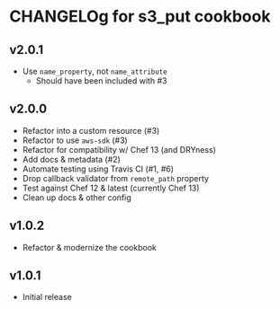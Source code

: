 # CHANGELOg for s3_put cookbook

## v2.0.1

* Use `name_property`, not `name_attribute`
    - Should have been included with #3

## v2.0.0

* Refactor into a custom resource (#3)
* Refactor to use `aws-sdk` (#3)
* Refactor for compatibility w/ Chef 13 (and DRYness)
* Add docs & metadata (#2)
* Automate testing using Travis CI (#1, #6)
* Drop callback validator from `remote_path` property
* Test against Chef 12 & latest (currently Chef 13)
* Clean up docs & other config

## v1.0.2

* Refactor & modernize the cookbook

## v1.0.1

* Initial release
